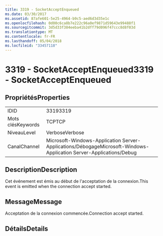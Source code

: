 ```yaml
---
title: 3319 - SocketAcceptEnqueued
ms.date: 03/30/2017
ms.assetid: 87afe601-5e25-4964-b9c5-aed6d3d35e1c
ms.openlocfilehash: 0d00c6ca8b7e222c96a0ef9871d59643e99488f1
ms.sourcegitcommit: 3d5d33f384eeba41b2dff79d096f47ccc8d8f03d
ms.translationtype: MT
ms.contentlocale: fr-FR
ms.lasthandoff: 05/04/2018
ms.locfileid: "33457118"
---
```

# <a name="3319---socketacceptenqueued"></a><span data-ttu-id="d5fc8-102">3319 - SocketAcceptEnqueued</span><span class="sxs-lookup"><span data-stu-id="d5fc8-102">3319 - SocketAcceptEnqueued</span></span>
## <a name="properties"></a><span data-ttu-id="d5fc8-103">Propriétés</span><span class="sxs-lookup"><span data-stu-id="d5fc8-103">Properties</span></span>  
  
|||  
|-|-|  
|<span data-ttu-id="d5fc8-104">ID</span><span class="sxs-lookup"><span data-stu-id="d5fc8-104">ID</span></span>|<span data-ttu-id="d5fc8-105">3319</span><span class="sxs-lookup"><span data-stu-id="d5fc8-105">3319</span></span>|  
|<span data-ttu-id="d5fc8-106">Mots clés</span><span class="sxs-lookup"><span data-stu-id="d5fc8-106">Keywords</span></span>|<span data-ttu-id="d5fc8-107">TCP</span><span class="sxs-lookup"><span data-stu-id="d5fc8-107">TCP</span></span>|  
|<span data-ttu-id="d5fc8-108">Niveau</span><span class="sxs-lookup"><span data-stu-id="d5fc8-108">Level</span></span>|<span data-ttu-id="d5fc8-109">Verbose</span><span class="sxs-lookup"><span data-stu-id="d5fc8-109">Verbose</span></span>|  
|<span data-ttu-id="d5fc8-110">Canal</span><span class="sxs-lookup"><span data-stu-id="d5fc8-110">Channel</span></span>|<span data-ttu-id="d5fc8-111">Microsoft-Windows-Application Server-Applications/Débogage</span><span class="sxs-lookup"><span data-stu-id="d5fc8-111">Microsoft-Windows-Application Server-Applications/Debug</span></span>|  
  
## <a name="description"></a><span data-ttu-id="d5fc8-112">Description</span><span class="sxs-lookup"><span data-stu-id="d5fc8-112">Description</span></span>  
 <span data-ttu-id="d5fc8-113">Cet événement est émis au début de l'acceptation de la connexion.</span><span class="sxs-lookup"><span data-stu-id="d5fc8-113">This event is emitted when the connection accept started.</span></span>  
  
## <a name="message"></a><span data-ttu-id="d5fc8-114">Message</span><span class="sxs-lookup"><span data-stu-id="d5fc8-114">Message</span></span>  
 <span data-ttu-id="d5fc8-115">Acceptation de la connexion commencée.</span><span class="sxs-lookup"><span data-stu-id="d5fc8-115">Connection accept started.</span></span>  
  
## <a name="details"></a><span data-ttu-id="d5fc8-116">Détails</span><span class="sxs-lookup"><span data-stu-id="d5fc8-116">Details</span></span>
